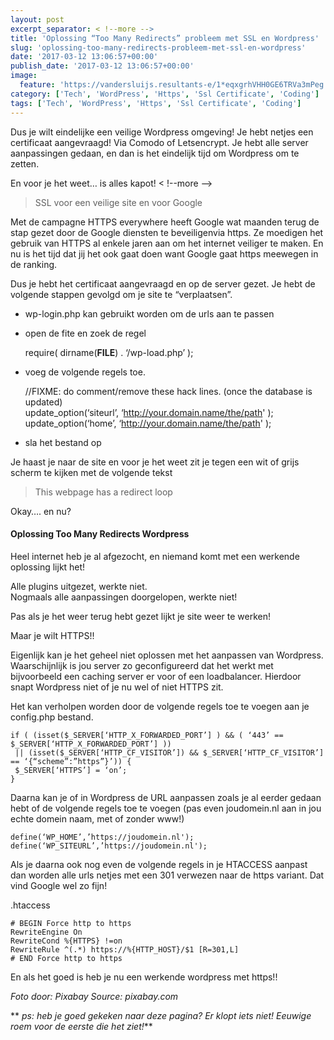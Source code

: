 ```yaml
---
layout: post
excerpt_separator: < !--more -->
title: 'Oplossing “Too Many Redirects” probleem met SSL en Wordpress'
slug: 'oplossing-too-many-redirects-probleem-met-ssl-en-wordpress'
date: '2017-03-12 13:06:57+00:00'
publish_date: '2017-03-12 13:06:57+00:00'
image:
  feature: 'https://vandersluijs.resultants-e/1*eqxgrhVHH0GE6TRVa3mPeg.jpeg'
category: ['Tech', 'WordPress', 'Https', 'Ssl Certificate', 'Coding']
tags: ['Tech', 'WordPress', 'Https', 'Ssl Certificate', 'Coding']
---
```

Dus je wilt eindelijke een veilige Wordpress omgeving! Je hebt netjes een
certificaat aangevraagd! Via Comodo of Letsencrypt. Je hebt alle server
aanpassingen gedaan, en dan is het eindelijk tijd om Wordpress om te zetten.

En voor je het weet… is alles kapot!
< !--more -->
> SSL voor een veilige site en voor Google

Met de campagne HTTPS everywhere heeft Google wat maanden terug de stap gezet
door de Google diensten te beveiligenvia https. Ze moedigen het gebruik van
HTTPS al enkele jaren aan om het internet veiliger te maken. En nu is het tijd
dat jij het ook gaat doen want Google gaat https meewegen in de ranking.

Dus je hebt het certificaat aangevraagd en op de server gezet. Je hebt de
volgende stappen gevolgd om je site te “verplaatsen”.

  * wp-login.php kan gebruikt worden om de urls aan te passen
  * open de fite en zoek de regel

    
    
      
    require( dirname(__FILE__) . ‘/wp-load.php’ );

  * voeg de volgende regels toe.

    
    
      
    //FIXME: do comment/remove these hack lines. (once the database is updated)  
    update_option(‘siteurl’, ‘http://your.domain.name/the/path' );  
    update_option(‘home’, ‘http://your.domain.name/the/path' );

  * sla het bestand op

Je haast je naar de site en voor je het weet zit je tegen een wit of grijs
scherm te kijken met de volgende tekst

> This webpage has a redirect loop

Okay…. en nu?

#### Oplossing Too Many Redirects Wordpress

Heel internet heb je al afgezocht, en niemand komt met een werkende oplossing
lijkt het!

Alle plugins uitgezet, werkte niet.  
Nogmaals alle aanpassingen doorgelopen, werkte niet!

Pas als je het weer terug hebt gezet lijkt je site weer te werken!

Maar je wilt HTTPS!!

Eigenlijk kan je het geheel niet oplossen met het aanpassen van Wordpress.
Waarschijnlijk is jou server zo geconfigureerd dat het werkt met bijvoorbeeld
een caching server er voor of een loadbalancer. Hierdoor snapt Wordpress niet
of je nu wel of niet HTTPS zit.

Het kan verholpen worden door de volgende regels toe te voegen aan je
config.php bestand.

    
    
    if ( (isset($_SERVER[‘HTTP_X_FORWARDED_PORT’] ) && ( ‘443’ == $_SERVER[‘HTTP_X_FORWARDED_PORT’] ))  
     || (isset($_SERVER[‘HTTP_CF_VISITOR’]) && $_SERVER[‘HTTP_CF_VISITOR’] == ‘{“scheme”:”https”}’)) {  
     $_SERVER[‘HTTPS’] = ‘on’;  
    }

Daarna kan je of in Wordpress de URL aanpassen zoals je al eerder gedaan hebt
of de volgende regels toe te voegen (pas even joudomein.nl aan in jou echte
domein naam, met of zonder www!)

    
    
      
    define(‘WP_HOME’,’https://joudomein.nl');  
    define(‘WP_SITEURL’,’https://joudomein.nl');  
      
    

Als je daarna ook nog even de volgende regels in je HTACCESS aanpast dan
worden alle urls netjes met een 301 verwezen naar de https variant. Dat vind
Google wel zo fijn!

.htaccess

    
    
    # BEGIN Force http to https  
    RewriteEngine On  
    RewriteCond %{HTTPS} !=on  
    RewriteRule ^(.*) https://%{HTTP_HOST}/$1 [R=301,L]  
    # END Force http to https

En als het goed is heb je nu een werkende wordpress met https!!

 _Foto door: Pixabay Source: pixabay.com_

 ** _ps: heb je goed gekeken naar deze pagina? Er klopt iets niet! Eeuwige
roem voor de eerste die het ziet!_**

